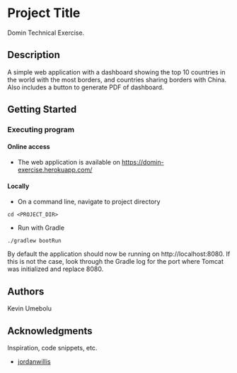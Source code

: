 # Project Title

Domin Technical Exercise.

## Description

A simple web application with a dashboard showing the top 10 countries in the world with the most borders, and countries sharing borders with China.
Also includes a button to generate PDF of dashboard.

## Getting Started

### Executing program

#### Online access
* The web application is available on https://domin-exercise.herokuapp.com/

#### Locally

* On a command line, navigate to project directory
```
cd <PROJECT_DIR>
```
* Run with Gradle
```
./gradlew bootRun
```
By default the application should now be running on http://localhost:8080. If this is not the case, look through the Gradle log for the port where Tomcat was initialized and replace 8080.
## Authors

Kevin Umebolu  

## Acknowledgments

Inspiration, code snippets, etc.
* [jordanwillis](https://codepen.io/jordanwillis/pen/peqVOM)
